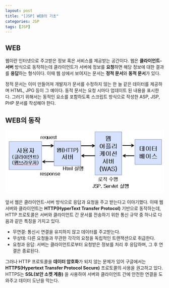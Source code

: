 ```yaml
---
layout: post
title: "[JSP] WEB의 기초" 
categories: JSP
tags: [JSP]
---
```


## **WEB**  
  
  
 웹이란 인터넷으로 주고받은 정보 혹은 서비스를 제공받는 공간이다. 웹은 **클라이언트-서버** 방식으로 동작하는데 클라이언트가 서버에 정보를 **요청**하면 해당 정보에 대한 결과를 **응답**하는 형식이다. 이때 웹 상에서 보여지는 문서는 **정적 문서**와 **동적 문서**가 있다.
 
 정적 문서는 이미 만들어져 개발자가 문서를 수정하지 않는 한 늘 같은 데이터를 제공하며 HTML, JPG 등이 그 예이다. 동적 문서는 요청 시마다 업데이트 된 내용을 표시한다. 그러기 위해서는 동적인 요소를 포함하도록 스크립트 방식으로 작성한 ASP, JSP, PHP 문서를 작성해야 한다. 
  

## **WEB의 동작**  
![image1](/assets/images/jspImages/img1.png)  
  
 앞서 웹은 클라이언트-서버 방식으로 응답과 요청을 주고 받는다고 이야기했다. 이때 웹서버와 클라이언트는 **HTTP(HyperText Transfer Protocol)** 기반으로 동작하는데, HTTP 프로토콜은 서버와 클라이언트 간 문서를 전송하기 위한 통신 규약 중 하나로 다음과 같은 특징을 가지고 있다.
 
- 무연결: 통신시 연결을 유지하지 않고 데이터를 주고받는다.
- 무상태: 다른 요청들과 무관한 각각의 요청을 독립적인 트랜잭션으로 취급한다.
- 요청과 응답: 서버는 클라이언트로부터 요청받은 정보를 처리 후 응답하며, 그 후 연결은 종료된다.  


 그러나 HTTP 프로토콜을 **데이터 암호화**가 되지 않는 문제가 있어 구글에서는 **HTTPS(Hypertext Transfer Protocol Secure)** 프로토콜의 사용을 권고하고 있다. HTTPS는 **SSL(보안 소켓 계층)** 을 사용하여 서버와 클라이언트 간에 안전한 연결을 도와주고 데이터 도난을 막는다.
